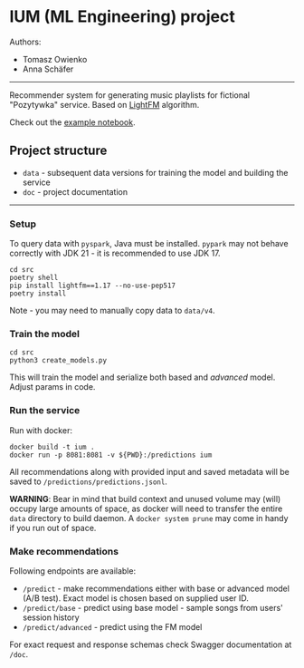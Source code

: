 # IUM (ML Engineering) project

Authors:
- Tomasz Owienko
- Anna Schäfer

---

Recommender system for generating music playlists for fictional "Pozytywka" service. Based on [LightFM](https://making.lyst.com/lightfm/docs/lightfm.html) algorithm.

Check out the [example notebook](src/example.ipynb).

## Project structure
- `data` - subsequent data versions for training the model and building the service
- `doc` - project documentation

---

### Setup 

To query data with `pyspark`, Java must be installed. `pypark` may not behave correctly with JDK 21 - it is recommended to use JDK 17.

```shell
cd src
poetry shell
pip install lightfm==1.17 --no-use-pep517
poetry install
```

Note - you may need to manually copy data to `data/v4`.

### Train the model
```shell
cd src
python3 create_models.py
```

This will train the model and serialize both based and _advanced_ model.
Adjust params in code.

### Run the service

Run with docker:
```shell
docker build -t ium .
docker run -p 8081:8081 -v ${PWD}:/predictions ium
```

All recommendations along with provided input and saved metadata will be saved to `/predictions/predictions.jsonl`.

**WARNING**: Bear in mind that build context and unused volume may (will) occupy large amounts of space, as docker will need to transfer the entire `data` directory to build daemon. A `docker system prune` may come in handy if you run out of space.

### Make recommendations

Following endpoints are available:
- `/predict` - make recommendations either with base or advanced model (A/B test). Exact model is chosen based on supplied user ID.
- `/predict/base` - predict using base model - sample songs from users' session history
- `/predict/advanced` - predict using the FM model

For exact request and response schemas check Swagger documentation at `/doc`.


